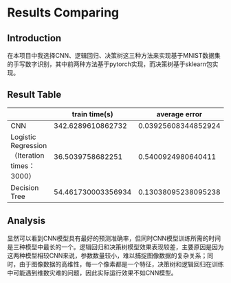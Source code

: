 # Results Comparing

## Introduction

在本项目中我选择CNN、逻辑回归、决策树这三种方法来实现基于MNIST数据集的手写数字识别，其中前两种方法基于pytorch实现，而决策树基于sklearn包实现。

## Result Table

|   | train time(s) | average error |
| --- | --- | --- |
|  CNN | 342.6289610862732 | 0.03925608344852924 |
|  Logistic Regression（Iteration times：3000） |  36.5039758682251 | 0.5400924980640411 |
|  Decision Tree | 54.461730003356934 | 0.13038095238095238 |

## Analysis

显然可以看到CNN模型具有最好的预测准确率，但同时CNN模型训练所需的时间是三种模型中最长的一个。逻辑回归和决策树模型效果表现较差，主要原因是因为这两种模型相较CNN来说，参数数量较小，难以捕捉图像数据的复杂关系；同时，由于图像数据的高维性，每一个像素都是一个特征，决策树和逻辑回归在训练中可能遇到维数灾难的问题，因此实际运行效果不如CNN模型。
